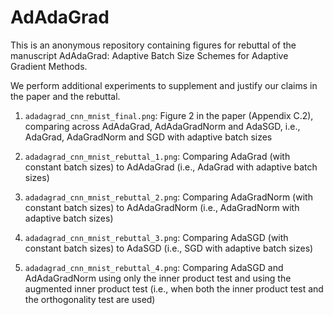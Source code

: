 # AdAdaGrad 

This is an anonymous repository containing figures for rebuttal of the manuscript AdAdaGrad: Adaptive Batch Size Schemes for Adaptive Gradient Methods. 

We perform additional experiments to supplement and justify our claims in the paper and the rebuttal. 

1. `adadagrad_cnn_mnist_final.png`: Figure 2 in the paper (Appendix C.2), comparing across AdAdaGrad, AdAdaGradNorm and AdaSGD, i.e., AdaGrad, AdaGradNorm and SGD with adaptive batch sizes

2. `adadagrad_cnn_mnist_rebuttal_1.png`: Comparing AdaGrad (with constant batch sizes) to AdAdaGrad (i.e., AdaGrad with adaptive batch sizes)

3. `adadagrad_cnn_mnist_rebuttal_2.png`: Comparing AdaGradNorm (with constant batch sizes) to AdAdaGradNorm (i.e., AdaGradNorm with adaptive batch sizes)

4. `adadagrad_cnn_mnist_rebuttal_3.png`: Comparing AdaSGD (with constant batch sizes) to AdaSGD (i.e., SGD with adaptive batch sizes)

5. `adadagrad_cnn_mnist_rebuttal_4.png`: Comparing AdaSGD and AdAdaGradNorm using only the inner product test and using the augmented inner product test (i.e., when both the inner product test and the orthogonality test are used)

